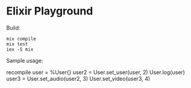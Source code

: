 Elixir Playground
=================

Build:

    mix compile
    mix test
    iex -S mix

Sample usage:

   recompile
   user = %User{}
   user2 = User.set_user(user, 2)
   User.log(user)
   user3 = User.set_audio(user2, 3)
   User.set_video(user3, 4)

